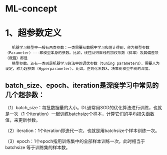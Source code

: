# ML-concept
# 1、超参数定义
       机器学习模型中一般有两类参数：一类需要从数据中学习和估计得到，称为模型参数（Parameter）---即模型本身的参数。比如，线性回归直线的加权系数（斜率）及其偏差项（截距）都是
       模型参数。还有一类则是机器学习算法中的调优参数（tuning parameters），需要人为设定，称为超参数（Hyperparameter）。比如，正则化系数λ，决策树模型中树的深度。
## batch_size、epoch、iteration是深度学习中常见的几个超参数：

（1）batch_size：每批数据量的大小。DL通常用SGD的优化算法进行训练，也就是一次（1 个iteration）一起训练batchsize个样本，计算它们的平均损失函数值，来更新参数。

（2）iteration：1个iteration即迭代一次，也就是用batchsize个样本训练一次。

（3）epoch：1个epoch指用训练集中的全部样本训练一次，此时相当于batchsize 等于训练集的样本数。
